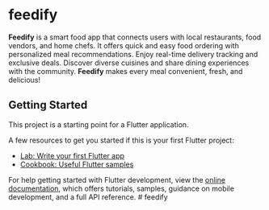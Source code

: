 # feedify

**Feedify** is a smart food app that connects users with local restaurants, food vendors, and home chefs.   It offers quick and easy food ordering with personalized meal recommendations.   Enjoy real-time delivery tracking and exclusive deals.   Discover diverse cuisines and share dining experiences with the community.   **Feedify** makes every meal convenient, fresh, and delicious!

## Getting Started

This project is a starting point for a Flutter application.

A few resources to get you started if this is your first Flutter project:

- [Lab: Write your first Flutter app](https://docs.flutter.dev/get-started/codelab)
- [Cookbook: Useful Flutter samples](https://docs.flutter.dev/cookbook)

For help getting started with Flutter development, view the
[online documentation](https://docs.flutter.dev/), which offers tutorials,
samples, guidance on mobile development, and a full API reference.
#   f e e d i f y  
 